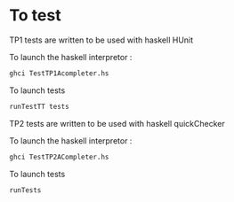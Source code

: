 # To test
TP1 tests are written to be used with haskell HUnit

To launch the haskell interpretor :

```bash
ghci TestTP1Acompleter.hs
```

To launch tests

```bash
runTestTT tests
```

TP2 tests are written to be used with haskell quickChecker

To launch the haskell interpretor :

```bash
ghci TestTP2ACompleter.hs
```

To launch tests

```bash
runTests
```
